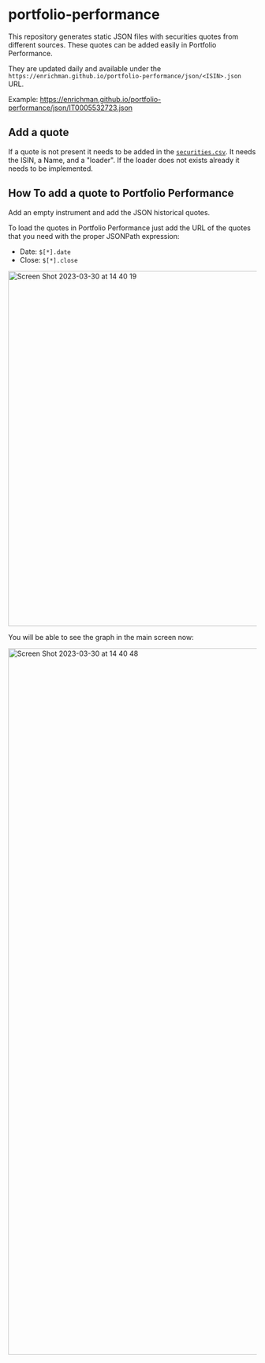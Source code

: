 # portfolio-performance

This repository generates static JSON files with securities quotes from different sources. These quotes can be added easily in Portfolio Performance.

They are updated daily and available under the `https://enrichman.github.io/portfolio-performance/json/<ISIN>.json` URL.

Example: https://enrichman.github.io/portfolio-performance/json/IT0005532723.json

## Add a quote

If a quote is not present it needs to be added in the [`securities.csv`](https://github.com/enrichman/portfolio-performance/blob/main/securities.csv). It needs the ISIN, a Name, and a "loader". If the loader does not exists already it needs to be implemented.

## How To add a quote to Portfolio Performance

Add an empty instrument and add the JSON historical quotes.

To load the quotes in Portfolio Performance just add the URL of the quotes that you need with the proper JSONPath expression:

- Date: `$[*].date`
- Close: `$[*].close`

<img width="718" alt="Screen Shot 2023-03-30 at 14 40 19" src="https://user-images.githubusercontent.com/1763949/228841363-678aafa9-6ff1-4840-8bd5-17c4ebd25dbb.png">

You will be able to see the graph in the main screen now:

<img width="1429" alt="Screen Shot 2023-03-30 at 14 40 48" src="https://user-images.githubusercontent.com/1763949/228841568-af1baae0-7228-4bd5-bf2d-7a01a9c092ae.png">
